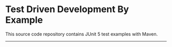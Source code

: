 # Test Driven Development By Example

This source code repository contains JUnit 5 test examples with Maven.

---